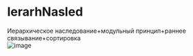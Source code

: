 # IerarhNasled
Иерархическое наследование+модульный принцип+раннее связывание+сортировка  
![image](https://user-images.githubusercontent.com/84995536/226769803-ebb14857-7744-4970-b90d-7f93b1b05013.png)

